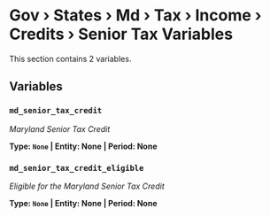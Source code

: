 # Gov › States › Md › Tax › Income › Credits › Senior Tax Variables

This section contains 2 variables.

## Variables

### `md_senior_tax_credit`
*Maryland Senior Tax Credit*

**Type: `None` | Entity: None | Period: None**

### `md_senior_tax_credit_eligible`
*Eligible for the Maryland Senior Tax Credit*

**Type: `None` | Entity: None | Period: None**
